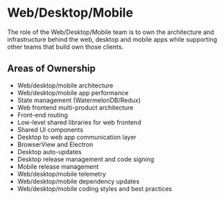 # Web/Desktop/Mobile

The role of the Web/Desktop/Mobile team is to own the architecture and infrastructure behind the web, desktop and mobile apps while supporting other teams that build own those clients.

## Areas of Ownership

- Web/desktop/mobile architecture
- Web/desktop/mobile app performance
- State management (WatermelonDB/Redux)
- Web frontend multi-product architecture
- Front-end routing
- Low-level shared libraries for web frontend
- Shared UI components
- Desktop to web app communication layer
- BrowserView and Electron
- Desktop auto-updates
- Desktop release management and code signing
- Mobile release management
- Web/desktop/mobile telemetry
- Web/desktop/mobile dependency updates
- Web/desktop/mobile coding styles and best practices
